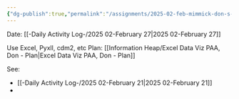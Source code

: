 ```yaml
---
{"dg-publish":true,"permalink":"/assignments/2025-02-feb-mimmick-don-s-excel-data-anlysis/","noteIcon":"","created":"2025-05-20T09:18:15.800-05:00"}
---
```


Date: [[-Daily Activity Log-/2025 02-February 27\|2025 02-February 27]]

Use Excel, Pyxll, cdm2, etc
Plan: [[Information Heap/Excel Data Viz PAA, Don - Plan\|Excel Data Viz PAA, Don - Plan]]

See: 
- [[-Daily Activity Log-/2025 02-February 21\|2025 02-February 21]]
- 